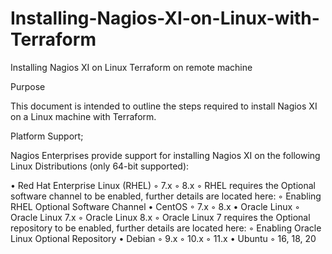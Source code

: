 # Installing-Nagios-XI-on-Linux-with-Terraform
Installing Nagios XI on Linux  Terraform on remote machine

Purpose

This document is intended to outline the steps required to install Nagios XI on a
Linux machine with Terraform.

Platform Support;

Nagios Enterprises provide support for installing Nagios XI on the following Linux Distributions (only 64-bit
supported):

• Red Hat Enterprise Linux (RHEL)
◦ 7.x
◦ 8.x
◦ RHEL requires the Optional software channel to be enabled, further details are located here:
◦ Enabling RHEL Optional Software Channel
• CentOS
◦ 7.x
◦ 8.x
• Oracle Linux
◦ Oracle Linux 7.x
◦ Oracle Linux 8.x
◦ Oracle Linux 7 requires the Optional repository to be enabled, further details are located here:
◦ Enabling Oracle Linux Optional Repository
• Debian
◦ 9.x
◦ 10.x
◦ 11.x
• Ubuntu
◦ 16, 18, 20